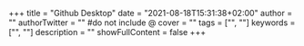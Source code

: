 +++
title = "Github Desktop"
date = "2021-08-18T15:31:38+02:00"
author = ""
authorTwitter = "" #do not include @
cover = ""
tags = ["", ""]
keywords = ["", ""]
description = ""
showFullContent = false
+++
